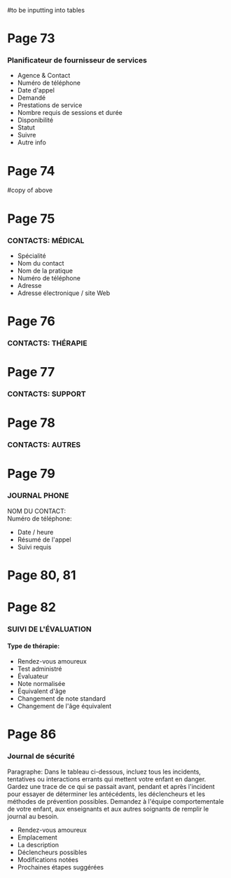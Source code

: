 #to be inputting into tables
# Page 73
### Planificateur de fournisseur de services
  * Agence & Contact
  * Numéro de téléphone
  * Date d'appel
  * Demandé
  * Prestations de service
  * Nombre requis de sessions et durée
  * Disponibilité
  * Statut
  * Suivre
  * Autre info
  # Page 74
  #copy of above
  # Page 75
  ### CONTACTS: MÉDICAL
  * Spécialité
  * Nom du contact
  * Nom de la pratique
  * Numéro de téléphone
  * Adresse
  * Adresse électronique / site Web
# Page 76
### CONTACTS: THÉRAPIE
# Page 77 
### CONTACTS: SUPPORT
# Page 78 
### CONTACTS: AUTRES
# Page 79 
### JOURNAL PHONE  
NOM DU CONTACT:  
Numéro de téléphone:  
  * Date / heure
  * Résumé de l'appel
  * Suivi requis
# Page 80, 81
# Page 82
### SUIVI DE L'ÉVALUATION
#### Type de thérapie:
  * Rendez-vous amoureux
  * Test administré
  * Évaluateur
  * Note normalisée
  * Équivalent d'âge
  * Changement de note standard
  * Changement de l'âge équivalent
  
  # Page 86
  ### Journal de sécurité
  Paragraphe: Dans le tableau ci-dessous, incluez tous les incidents, tentatives ou interactions errants qui mettent votre enfant en danger. Gardez une trace de ce qui se passait avant, pendant et après l'incident pour essayer de déterminer les antécédents, les déclencheurs et les méthodes de prévention possibles. Demandez à l'équipe comportementale de votre enfant, aux enseignants et aux autres soignants de remplir le journal au besoin.  
  * Rendez-vous amoureux
  * Emplacement
  * La description
  * Déclencheurs possibles
  * Modifications notées
  * Prochaines étapes suggérées
